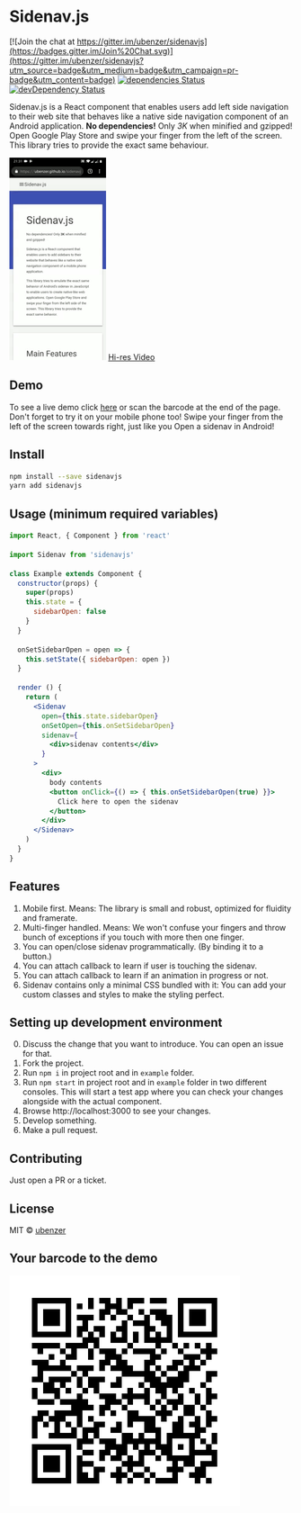 # Sidenav.js

[![Join the chat at https://gitter.im/ubenzer/sidenavjs](https://badges.gitter.im/Join%20Chat.svg)](https://gitter.im/ubenzer/sidenavjs?utm_source=badge&utm_medium=badge&utm_campaign=pr-badge&utm_content=badge)
[![dependencies Status](https://david-dm.org/ubenzer/sidenavjs/status.svg)](https://david-dm.org/ubenzer/sidenavjs)
[![devDependency Status](https://david-dm.org/ubenzer/sidenavjs/dev-status.svg)](https://david-dm.org/ubenzer/sidenavjs#info=devDependencies)

Sidenav.js is a React component that enables users add left side navigation to their web site that behaves like a native side navigation component of an Android application. **No dependencies!** Only *3K* when minified and gzipped!
Open Google Play Store and swipe your finger from the left of the screen. This library tries to provide the exact same behaviour.

![Sidenav Screencast Gif](sidenav-preview.gif)
[Hi-res Video](https://www.youtube.com/watch?v=pLeKw-mBVyw&)

## Demo
To see a live demo click [here](https://rawgit.com/ubenzer/sidenavjs/master/demo/index.html) or scan the barcode at the end of the page. Don't forget to try it on your mobile phone too! Swipe your finger from the left of the screen towards right, just like you Open a sidenav in Android!

## Install

```bash
npm install --save sidenavjs
yarn add sidenavjs
```

## Usage (minimum required variables)

```jsx
import React, { Component } from 'react'

import Sidenav from 'sidenavjs'

class Example extends Component {
  constructor(props) {
    super(props)
    this.state = {
      sidebarOpen: false
    }
  }

  onSetSidebarOpen = open => {
    this.setState({ sidebarOpen: open })
  }

  render () {
    return (
      <Sidenav
        open={this.state.sidebarOpen}
        onSetOpen={this.onSetSidebarOpen}
        sidenav={
          <div>sidenav contents</div>
        }
      >
        <div>
          body contents
          <button onClick={() => { this.onSetSidebarOpen(true) }}>
            Click here to open the sidenav
          </button>
        </div>
      </Sidenav>
    )
  }
}
```

## Features
1. Mobile first. Means: The library is small and robust, optimized for fluidity and framerate.
2. Multi-finger handled. Means: We won't confuse your fingers and throw bunch of exceptions if you
touch with more then one finger.
3. You can open/close sidenav programmatically. (By binding it to a button.)
4. You can attach callback to learn if user is touching the sidenav.
5. You can attach callback to learn if an animation in progress or not.
6. Sidenav contains only a minimal CSS bundled with it: You can add your custom classes and styles to make the styling perfect.

## Setting up development environment
0. Discuss the change that you want to introduce. You can open an issue for that.
1. Fork the project.
2. Run `npm i` in project root and in `example` folder.
3. Run `npm start` in project root and in `example` folder in two different consoles. This will start a test app where you can check your changes alongside with the actual component.
4. Browse http://localhost:3000 to see your changes.
5. Develop something.
6. Make a pull request.

## Contributing
Just open a PR or a ticket.

## License

MIT © [ubenzer](https://github.com/ubenzer)

## Your barcode to the demo
![Barcode to Demo](demoqr.jpg)
